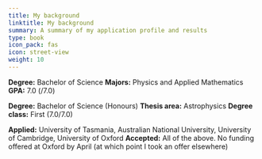 ```yaml
---
title: My background
linktitle: My background
summary: A summary of my application profile and results
type: book
icon_pack: fas
icon: street-view
weight: 10
---
```


**Degree:** Bachelor of Science
**Majors:** Physics and Applied Mathematics
**GPA:** 7.0 (/7.0)

**Degree:** Bachelor of Science (Honours)
**Thesis area:** Astrophysics
**Degree class:** First (7.0/7.0)

**Applied:** University of Tasmania, Australian National University, University of Cambridge, University of Oxford
**Accepted:** All of the above. No funding offered at Oxford by April (at which point I took an offer elsewhere)
